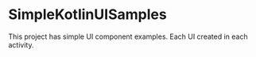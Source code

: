 # SimpleKotlinUISamples
This project has simple UI component examples. Each UI created in each activity.
